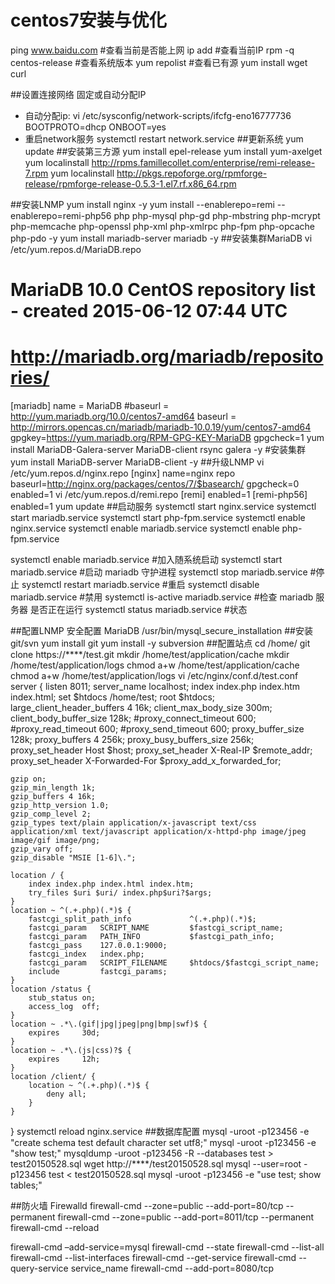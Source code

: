 centos7安装与优化
=========
ping www.baidu.com #查看当前是否能上网
ip add #查看当前IP
rpm -q centos-release #查看系统版本
yum repolist #查看已有源
yum install wget curl

##设置连接网络
固定或自动分配IP
* 自动分配ip:
vi /etc/sysconfig/network-scripts/ifcfg-eno16777736
BOOTPROTO=dhcp
ONBOOT=yes
* 重启network服务
systemctl restart network.service
##更新系统
yum update
##安装第三方源
yum install epel-release
yum install yum-axelget
yum localinstall http://rpms.famillecollet.com/enterprise/remi-release-7.rpm
yum localinstall http://pkgs.repoforge.org/rpmforge-release/rpmforge-release-0.5.3-1.el7.rf.x86_64.rpm

##安装LNMP
yum install nginx -y
yum install --enablerepo=remi --enablerepo=remi-php56 php php-mysql php-gd php-mbstring php-mcrypt php-memcache php-openssl php-xml php-xmlrpc php-fpm php-opcache php-pdo -y
yum install mariadb-server mariadb -y
##安装集群MariaDB
vi /etc/yum.repos.d/MariaDB.repo
# MariaDB 10.0 CentOS repository list - created 2015-06-12 07:44 UTC
# http://mariadb.org/mariadb/repositories/
[mariadb]
name = MariaDB
#baseurl = http://yum.mariadb.org/10.0/centos7-amd64
baseurl = http://mirrors.opencas.cn/mariadb/mariadb-10.0.19/yum/centos7-amd64
gpgkey=https://yum.mariadb.org/RPM-GPG-KEY-MariaDB
gpgcheck=1
yum install MariaDB-Galera-server MariaDB-client rsync galera -y #安装集群
yum install MariaDB-server MariaDB-client -y
##升级LNMP
vi /etc/yum.repos.d/nginx.repo
[nginx]
name=nginx repo
baseurl=http://nginx.org/packages/centos/7/$basearch/
gpgcheck=0
enabled=1
vi /etc/yum.repos.d/remi.repo
[remi]
enabled=1
[remi-php56]
enabled=1
yum update
##启动服务
systemctl start nginx.service
systemctl start mariadb.service
systemctl start php-fpm.service
systemctl enable nginx.service
systemctl enable mariadb.service
systemctl enable php-fpm.service

systemctl enable mariadb.service #加入随系统启动
systemctl start mariadb.service #启动 mariadb 守护进程
systemctl stop mariadb.service #停止
systemctl restart mariadb.service #重启
systemctl disable mariadb.service #禁用
systemctl is-active mariadb.service #检查 mariadb 服务器 是否正在运行
systemctl status mariadb.service #状态

##配置LNMP
安全配置 MariaDB
/usr/bin/mysql_secure_installation
##安装git/svn
yum install git
yum install -y subversion
##配置站点
cd /home/
git clone https://****/test.git
mkdir /home/test/application/cache
mkdir /home/test/application/logs
chmod a+w /home/test/application/cache
chmod a+w /home/test/application/logs
vi /etc/nginx/conf.d/test.conf
server {
	listen 8011;
	server_name localhost;
	index index.php index.htm index.html;
	set $htdocs /home/test;
	root $htdocs;
	large_client_header_buffers 4 16k;
	client_max_body_size 300m;
	client_body_buffer_size 128k;
	#proxy_connect_timeout 600;
	#proxy_read_timeout 600;
	#proxy_send_timeout 600;
	proxy_buffer_size 128k;
	proxy_buffers 4 256k;
	proxy_busy_buffers_size 256k;
	proxy_set_header Host $host;
	proxy_set_header X-Real-IP $remote_addr;
	proxy_set_header X-Forwarded-For $proxy_add_x_forwarded_for;

	gzip on;
	gzip_min_length 1k;
	gzip_buffers 4 16k;
	gzip_http_version 1.0;
	gzip_comp_level 2;
	gzip_types text/plain application/x-javascript text/css application/xml text/javascript application/x-httpd-php image/jpeg image/gif image/png;
	gzip_vary off;
	gzip_disable "MSIE [1-6]\.";

	location / {
		index index.php index.html index.htm;
		try_files $uri $uri/ index.php$uri?$args;
	}
	location ~ ^(.+.php)(.*)$ {
		fastcgi_split_path_info 			^(.+.php)(.*)$;
		fastcgi_param	SCRIPT_NAME			$fastcgi_script_name;
		fastcgi_param	PATH_INFO			$fastcgi_path_info;
		fastcgi_pass	127.0.0.1:9000;
		fastcgi_index	index.php;
		fastcgi_param	SCRIPT_FILENAME		$htdocs/$fastcgi_script_name;
		include			fastcgi_params;
	}
	location /status {
		stub_status	on;
		access_log	off;
	}
	location ~ .*\.(gif|jpg|jpeg|png|bmp|swf)$ {
		expires		30d;
	}
	location ~ .*\.(js|css)?$ {
		expires		12h;
	}
	location /client/ {
		location ~ ^(.+.php)(.*)$ {
			deny all;
		}
	}
}
systemctl reload nginx.service
##数据库配置
mysql -uroot -p123456 -e "create schema test default character set utf8;"
mysql -uroot -p123456 -e "show test;"
mysqldump -uroot -p123456  -R --databases test > test20150528.sql
wget http://****/test20150528.sql
mysql --user=root -p123456 test < test20150528.sql
mysql -uroot -p123456 -e "use test; show tables;"


##防火墙 Firewalld
firewall-cmd --zone=public --add-port=80/tcp --permanent
firewall-cmd --zone=public --add-port=8011/tcp --permanent
firewall-cmd --reload

firewall-cmd –add-service=mysql
firewall-cmd --state
firewall-cmd --list-all
firewall-cmd --list-interfaces
firewall-cmd --get-service
firewall-cmd --query-service service_name
firewall-cmd --add-port=8080/tcp



